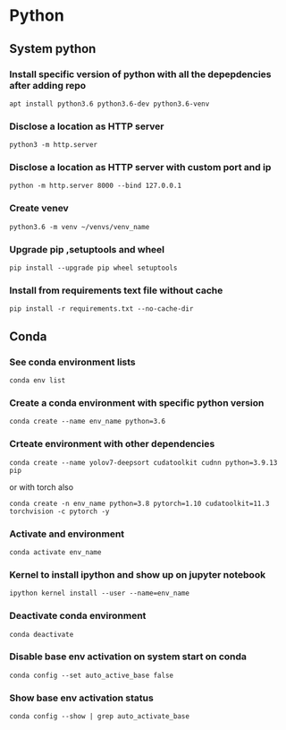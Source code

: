 # Python
## System python
### Install specific version of python with all the depepdencies after adding repo
```
apt install python3.6 python3.6-dev python3.6-venv
```
### Disclose a location as HTTP server
```
python3 -m http.server
```
### Disclose a location as HTTP server with custom port and ip
```
python -m http.server 8000 --bind 127.0.0.1
```
### Create venev
```
python3.6 -m venv ~/venvs/venv_name
```
### Upgrade pip ,setuptools and wheel
```
pip install --upgrade pip wheel setuptools
```
### Install from requirements text file without cache
```
pip install -r requirements.txt --no-cache-dir
```
## Conda
### See conda environment lists
```
conda env list
```
### Create a conda environment with specific python version
```
conda create --name env_name python=3.6
```
### Crteate environment with other dependencies
```
conda create --name yolov7-deepsort cudatoolkit cudnn python=3.9.13 pip
```
or with torch also
```
conda create -n env_name python=3.8 pytorch=1.10 cudatoolkit=11.3 torchvision -c pytorch -y
```
### Activate and environment
```
conda activate env_name
```
### Kernel to install ipython and show up on jupyter notebook
```
ipython kernel install --user --name=env_name
```
### Deactivate conda environment 
```
conda deactivate
```
### Disable base env activation on system start on conda
```
conda config --set auto_active_base false
```
### Show base env activation status
```
conda config --show | grep auto_activate_base
```